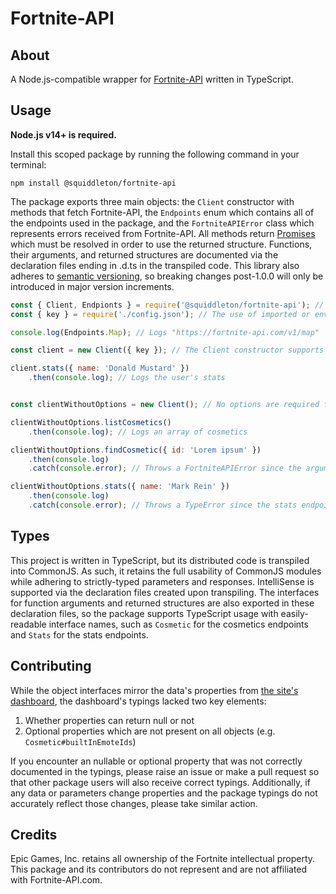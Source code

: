 # Fortnite-API

## About

A Node.js-compatible wrapper for [Fortnite-API](https://fortnite-api.com/) written in TypeScript.

## Usage

**Node.js v14+ is required.**

Install this scoped package by running the following command in your terminal:

```sh-session
npm install @squiddleton/fortnite-api
```

The package exports three main objects: the `Client` constructor with methods that fetch Fortnite-API, the `Endpoints` enum which contains all of the endpoints used in the package, and the `FortniteAPIError` class which represents errors received from Fortnite-API. All methods return [Promises](https://developer.mozilla.org/en-US/docs/Web/JavaScript/Reference/Global_Objects/Promise) which must be resolved in order to use the returned structure. Functions, their arguments, and returned structures are documented via the declaration files ending in .d.ts in the transpiled code. This library also adheres to [semantic versioning](https://semver.org/), so breaking changes post-1.0.0 will only be introduced in major version increments.

```javascript
const { Client, Endpionts } = require('@squiddleton/fortnite-api'); // ESM syntax is also supported
const { key } = require('./config.json'); // The use of imported or environmental variables is suggested for importing your API key (if you have one)

console.log(Endpoints.Map); // Logs "https://fortnite-api.com/v1/map"

const client = new Client({ key }); // The Client constructor supports an object with a "language" (defaults to "en") and a "key" (if you have one)

client.stats({ name: 'Donald Mustard' })
    .then(console.log); // Logs the user's stats


const clientWithoutOptions = new Client(); // No options are required for general usage

clientWithoutOptions.listCosmetics()
    .then(console.log); // Logs an array of cosmetics

clientWithoutOptions.findCosmetic({ id: 'Lorem ipsum' })
    .then(console.log)
    .catch(console.error); // Throws a FortniteAPIError since the arguments are invalid

clientWithoutOptions.stats({ name: 'Mark Rein' })
    .then(console.log)
    .catch(console.error); // Throws a TypeError since the stats endpoint requires an API key to be set
```

## Types

This project is written in TypeScript, but its distributed code is transpiled into CommonJS. As such, it retains the full usability of CommonJS modules while adhering to strictly-typed parameters and responses. IntelliSense is supported via the declaration files created upon transpiling. The interfaces for function arguments and returned structures are also exported in these declaration files, so the package supports TypeScript usage with easily-readable interface names, such as `Cosmetic` for the cosmetics endpoints and `Stats` for the stats endpoints.

## Contributing

While the object interfaces mirror the data's properties from [the site's dashboard](https://dash.fortnite-api.com/), the dashboard's typings lacked two key elements:

1. Whether properties can return null or not
2. Optional properties which are not present on all objects (e.g. `Cosmetic#builtInEmoteIds`)

If you encounter an nullable or optional property that was not correctly documented in the typings, please raise an issue or make a pull request so that other package users will also receive correct typings. Additionally, if any data or parameters change properties and the package typings do not accurately reflect those changes, please take similar action.

## Credits

Epic Games, Inc. retains all ownership of the Fortnite intellectual property. This package and its contributors do not represent and are not affiliated with Fortnite-API.com.
